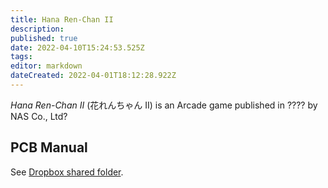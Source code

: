 ```yaml
---
title: Hana Ren-Chan II
description: 
published: true
date: 2022-04-10T15:24:53.525Z
tags: 
editor: markdown
dateCreated: 2022-04-01T18:12:28.922Z
---
```


_Hana Ren-Chan II_ (<span lang='ja'>花れんちゃん II</span>) is an Arcade game published in ???? by NAS Co., Ltd?

## PCB Manual

See [Dropbox shared folder](https://www.dropbox.com/sh/fm1k44pnnyj0dae/AABaCalwywcWK-aXTdST-2ZIa?dl=0).